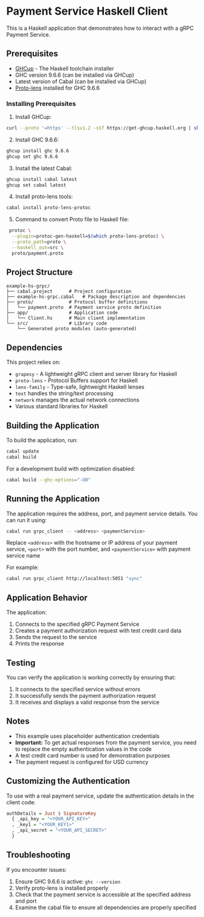 # Payment Service Haskell Client

This is a Haskell application that demonstrates how to interact with a gRPC Payment Service.

## Prerequisites

- [GHCup](https://www.haskell.org/ghcup/) - The Haskell toolchain installer
- GHC version 9.6.6 (can be installed via GHCup)
- Latest version of Cabal (can be installed via GHCup)
- [Proto-lens](https://github.com/google/proto-lens) installed for GHC 9.6.6

### Installing Prerequisites

1. Install GHCup:
```bash
curl --proto '=https' --tlsv1.2 -sSf https://get-ghcup.haskell.org | sh
```

2. Install GHC 9.6.6:
```bash
ghcup install ghc 9.6.6
ghcup set ghc 9.6.6
```

3. Install the latest Cabal:
```bash
ghcup install cabal latest
ghcup set cabal latest
```

4. Install proto-lens tools:
```bash
cabal install proto-lens-protoc
```
5. Command to convert Proto file to Haskell file:
```bash
 protoc \
  --plugin=protoc-gen-haskell=$(which proto-lens-protoc) \
  --proto_path=proto \
  --haskell_out=src \
  proto/payment.proto
```
## Project Structure

```
example-hs-grpc/
├── cabal.project      # Project configuration
├── example-hs-grpc.cabal   # Package description and dependencies
├── proto/             # Protocol buffer definitions
│   └── payment.proto  # Payment service proto definition
├── app/               # Application code
│   └── Client.hs      # Main client implementation
└── src/               # Library code
    └── Generated proto modules (auto-generated)
```

## Dependencies

This project relies on:
- `grapesy` - A lightweight gRPC client and server library for Haskell
- `proto-lens` - Protocol Buffers support for Haskell
- `lens-family` - Type-safe, lightweight Haskell lenses
- `text` handles the string/text processing
- `network` manages the actual network connections
- Various standard libraries for Haskell

## Building the Application

To build the application, run:

```bash
cabal update
cabal build
```

For a development build with optimization disabled:

```bash
cabal build --ghc-options="-O0"
```

## Running the Application

The application requires the address, port, and payment service details. You can run it using:

```bash
cabal run grpc_client -- <address> <paymentService>
```

Replace `<address>` with the hostname or IP address of your payment service, `<port>` with the port number, and `<paymentService>` with payment service name

For example:

```bash
cabal run grpc_client http://localhost:5051 "sync"
```

## Application Behavior

The application:
1. Connects to the specified gRPC Payment Service
2. Creates a payment authorization request with test credit card data
3. Sends the request to the service
4. Prints the response

## Testing

You can verify the application is working correctly by ensuring that:
1. It connects to the specified service without errors
2. It successfully sends the payment authorization request
3. It receives and displays a valid response from the service

## Notes

- This example uses placeholder authentication credentials
- **Important:** To get actual responses from the payment service, you need to replace the empty authentication values in the code
- A test credit card number is used for demonstration purposes
- The payment request is configured for USD currency

## Customizing the Authentication

To use with a real payment service, update the authentication details in the client code:

```haskell
authDetails = Just $ SignatureKey
  { _api_key = "<YOUR_API_KEY>"
  , _key1 = "<YOUR_KEY1>"
  , _api_secret = "<YOUR_API_SECRET>"
  }
```

## Troubleshooting

If you encounter issues:

1. Ensure GHC 9.6.6 is active: `ghc --version`
2. Verify proto-lens is installed properly
3. Check that the payment service is accessible at the specified address and port
4. Examine the cabal file to ensure all dependencies are properly specified